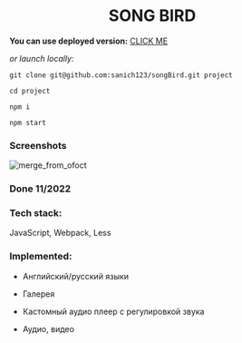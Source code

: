 <h1 align="center">SONG BIRD</h1>

**You can use deployed version:** [CLICK ME](https://eclectic-tartufo-f0e0bf.netlify.app/)

*or launch locally:*

`git clone git@github.com:sanich123/songBird.git project`

`cd project`

`npm i`

`npm start`

### Screenshots
![merge_from_ofoct](https://user-images.githubusercontent.com/70276651/227797847-82c0ed34-d484-42cd-ab1b-252b08b5d26c.jpg)

### Done 11/2022

### Tech stack:
JavaScript, Webpack, Less

### Implemented:

* Английский/русский языки

* Галерея

* Кастомный аудио плеер с регулировкой звука

* Аудио, видео
